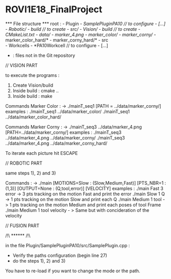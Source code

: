 # ROVI1E18_FinalProject

*** File structure ***
root : 
	- Plugin
		- *SamplePluginPA10 // to configure
			- [...]
	- Robotic/
		- *build // to create
		- src/*
	- Vision/
		- *build // to create
		- CMakeList.txt
		- data/
			- marker_4.png
			- marker_color/*
			- marker_corny/*
			- marker_color_hard/*
			- marker_corny_hard/*
		- src		
	- Workcells
		- *PA10Workcell // to configure
			- [...]

* : files not in the Git repository

// VISION PART

to execute the programs :

1) Create Vision/build
2) Inside build : cmake ..
3) Inside build : make

Commands Marker Color :
-> ./mainT_seq1 [PATH = ../data/marker_corny/]
examples :
./mainT_seq1 ../data/marker_color/
./mainT_seq1 ../data/marker_color_hard/

Commands Marker Corny :
-> ./mainT_seq3 ../data/marker_4.png [PATH=../data/marker_corny/]
examples :
./mainT_seq3 ../data/marker_4.png ../data/marker_corny/
./mainT_seq3 ../data/marker_4.png ../data/marker_corny_hard/

To iterate each picture hit ESCAPE

// ROBOTIC PART

same steps 1), 2) and 3)

Commands :
-> ./main [MOTIONS=Slow : (Slow,Medium,Fast)] [PTS_NBR=1 : (1,3)] [OUTPUT=None : (Q,tool,error)] [VELOCITY]
examples : 
./main Fast 3 error  -> 3 pts tracking on the motion Fast and print the error
./main Slow 1 Q      -> 1 pts tracking on the motion Slow and print each Q
./main Medium 1 tool -> 1 pts tracking on the motion Medium and print each poses of tool Frame
./main Medium 1 tool velocity - > Same but with concideration of the velocity

// FUSION PART

/!\ ****** /!\

in the file Plugin/SamplePluginPA10/src/SamplePlugin.cpp :
- Verify the paths configuration (begin line 27)
- do the steps 1), 2) and 3)

You have to re-load if you want to change the mode or the path.
